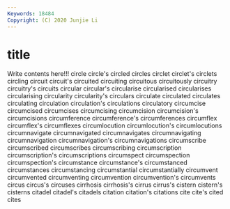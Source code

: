 ```yaml
---
Keywords: 18484
Copyright: (C) 2020 Junjie Li
---
```


# title

Write contents here!!!
circle 
circle's 
circled 
circles 
circlet 
circlet's 
circlets 
circling
circuit 
circuit's 
circuited 
circuiting 
circuitous 
circuitously 
circuitry 
circuitry's 
circuits 
circular
circular's 
circularise 
circularised 
circularises 
circularising 
circularity 
circularity's 
circulars 
circulate 
circulated
circulates 
circulating 
circulation 
circulation's 
circulations 
circulatory 
circumcise 
circumcised 
circumcises 
circumcising
circumcision 
circumcision's 
circumcisions 
circumference 
circumference's 
circumferences 
circumflex 
circumflex's 
circumflexes 
circumlocution
circumlocution's 
circumlocutions 
circumnavigate 
circumnavigated 
circumnavigates 
circumnavigating 
circumnavigation 
circumnavigation's 
circumnavigations 
circumscribe
circumscribed 
circumscribes 
circumscribing 
circumscription 
circumscription's 
circumscriptions 
circumspect 
circumspection 
circumspection's 
circumstance
circumstance's 
circumstanced 
circumstances 
circumstancing 
circumstantial 
circumstantially 
circumvent 
circumvented 
circumventing 
circumvention
circumvention's 
circumvents 
circus 
circus's 
circuses 
cirrhosis 
cirrhosis's 
cirrus 
cirrus's 
cistern
cistern's 
cisterns 
citadel 
citadel's 
citadels 
citation 
citation's 
citations 
cite 
cite's
cited 
cites 
